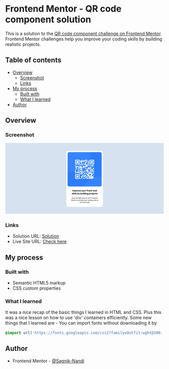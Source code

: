 # Frontend Mentor - QR code component solution

This is a solution to the [QR code component challenge on Frontend Mentor](https://www.frontendmentor.io/challenges/qr-code-component-iux_sIO_H). Frontend Mentor challenges help you improve your coding skills by building realistic projects. 

## Table of contents

- [Overview](#overview)
  - [Screenshot](#screenshot)
  - [Links](#links)
- [My process](#my-process)
  - [Built with](#built-with)
  - [What I learned](#what-i-learned)
- [Author](#author)


## Overview

### Screenshot

![Screenshot](./Images/screenshot.png)


### Links

- Solution URL: [Solution](./index.html)
- Live Site URL: [Check here](https://your-live-site-url.com)

## My process

### Built with

- Semantic HTML5 markup
- CSS custom properties


### What I learned

It was a nice recap of the basic things I learned in HTML and CSS. Plus this was a nice lesson on how to use 'div' containers efficiently. Some new things that I learned are -
You can import fonts without downloading it by
```css
@import url('https://fonts.googleapis.com/css2?family=Outfit:wght@100..900&display=swap');
```


## Author

- Frontend Mentor - [@Sagnik-Nandi](https://www.frontendmentor.io/profile/Sagnik-Nandi)


